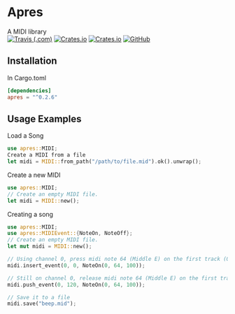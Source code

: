 # Apres
A MIDI library<br/>
[![Travis (.com)](https://img.shields.io/travis/com/quintinfsmith/apres?style=flat-square)](https://travis-ci.com/github/quintinfsmith/apres)
[![Crates.io](https://img.shields.io/crates/d/apres?style=flat-square)](https://crates.io/crates/apres)
[![Crates.io](https://img.shields.io/crates/v/apres?style=flat-square)](https://crates.io/crates/apres)
[![GitHub](https://img.shields.io/github/license/quintinfsmith/apres?style=flat-square)](https://github.com/quintinfsmith/apres/blob/master/LICENSE)

## Installation
In Cargo.toml
```toml
[dependencies]
apres = "^0.2.6"
```
## Usage Examples
Load a Song
```rust
use apres::MIDI;
Create a MIDI from a file
let midi = MIDI::from_path("/path/to/file.mid").ok().unwrap();
```
Create a new MIDI
```rust
use apres::MIDI;
// Create an empty MIDI file.
let midi = MIDI::new();
```
Creating a song
```rust
use apres::MIDI;
use apres::MIDIEvent::{NoteOn, NoteOff};
// Create an empty MIDI file.
let mut midi = MIDI::new();

// Using channel 0, press midi note 64 (Middle E) on the first track (0) at the first position (0 ticks)
midi.insert_event(0, 0, NoteOn(0, 64, 100));

// Still on channel 0, release midi note 64 (Middle E) on the first track (0) one beat later (120 ticks)
midi.push_event(0, 120, NoteOn(0, 64, 100));

// Save it to a file
midi.save("beep.mid");
```
